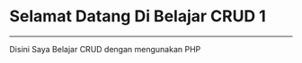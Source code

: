 <h1>Selamat Datang Di Belajar CRUD 1</h1>
<hr>
<p>Disini Saya Belajar CRUD dengan mengunakan PHP</p>
